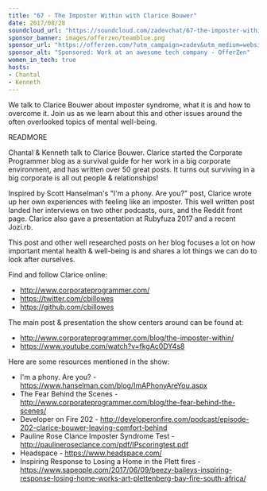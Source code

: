 ```yaml
---
title: "67 - The Imposter Within with Clarice Bouwer"
date: 2017/08/28
soundcloud_url: "https://soundcloud.com/zadevchat/67-the-imposter-within-with-clarice-bouwer/s-Izggi"
sponsor_banner: images/offerzen/teamblue.png
sponsor_url: "https://offerzen.com/?utm_campaign=zadev&utm_medium=website"
sponsor_alt: "Sponsored: Work at an awesome tech company - OfferZen"
women_in_tech: true
hosts:
- Chantal
- Kenneth
---
```


We talk to Clarice Bouwer about imposter syndrome, what it is and how to overcome it. Join us as we learn about this and other issues around the often overlooked topics of mental well-being.

READMORE

Chantal & Kenneth talk to Clarice Bouwer. Clarice started the Corporate Programmer blog as a survival guide for her work in a big corporate environment, and has written over 50 great posts. It turns out surviving in a big corporate is all out people & relationships!

Inspired by Scott Hanselman's "I'm a phony. Are you?" post, Clarice wrote up her own experiences with feeling like an imposter. This well written post landed her interviews on two other podcasts, ours, and the Reddit front page. Clarice also gave a presentation at Rubyfuza 2017 and a recent Jozi.rb.

This post and other well researched posts on her blog focuses a lot on how important mental health & well-being is and shares a lot things we can do to look after ourselves.

Find and follow Clarice online:

* http://www.corporateprogrammer.com/
* https://twitter.com/cbillowes
* https://github.com/cbillowes

The main post & presentation the show centers around can be found at:

* http://www.corporateprogrammer.com/blog/the-imposter-within/
* https://www.youtube.com/watch?v=fkgAc0DY4s8

Here are some resources mentioned in the show:

* I'm a phony. Are you? - https://www.hanselman.com/blog/ImAPhonyAreYou.aspx
* The Fear Behind the Scenes - http://www.corporateprogrammer.com/blog/the-fear-behind-the-scenes/
*  Developer on Fire 202 - http://developeronfire.com/podcast/episode-202-clarice-bouwer-leaving-comfort-behind
* Pauline Rose Clance Imposter Syndrome Test - http://paulineroseclance.com/pdf/IPscoringtest.pdf
* Headspace - https://www.headspace.com/
* Inspiring Response to Losing a Home in the Plett fires - https://www.sapeople.com/2017/06/09/beezy-baileys-inspiring-response-losing-home-works-art-plettenberg-bay-fire-south-africa/
